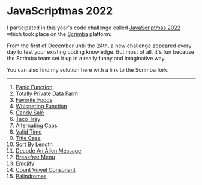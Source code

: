 # JavaScriptmas 2022

I participated in this year's code challenge called [JavaScriptmas 2022](https://scrimba.com/learn/javascriptmas) which took place on the [Scrimba](https://scrimba.com/) platform.

From the first of December until the 24th, a new challenge appeared every day to test your existing coding knowledge. But most of all, it's fun because the Scrimba team set it up in a really funny and imaginative way.

You can also find my solution here with a link to the Scrimba fork. 

---

1) [Panic Function](https://scrimba.com/scrim/coffe4a45864a2ee3a8f21175)
2) [Totally Private Data Farm](https://scrimba.com/scrim/coaf1485abadda28b02c89da7)
3) [Favorite Foods](https://scrimba.com/scrim/co5174e84a3e9d54a3d089169)
4) [Whispering Function](https://scrimba.com/scrim/cocd44ee4a9b08e7b1e58aced)
5) [Candy Sale](https://scrimba.com/scrim/coc8d470aa29fa7ad5d3346df)
6) [Taco Tray](https://scrimba.com/scrim/co130485a923284ba0987cd40)
7) [Alternating Caps](https://scrimba.com/scrim/cofbd459392a478da6b14c299)
8) [Valid Time](https://scrimba.com/scrim/co74a4d3a9c81c34d55aad08e)
9) [Title Case](https://scrimba.com/scrim/co571483fa84654881a53b50e)
10) [Sort By Length](https://scrimba.com/scrim/coa504559bfbf9aba95dfaca6)
11) [Decode An Alien Message](https://scrimba.com/scrim/co6fd4eb4807ddc5022c6971e)
12) [Breakfast Menu](https://scrimba.com/scrim/cob694a0ab422d6619d9f1ec7)
13) [Emojify](https://scrimba.com/scrim/co1f24d87aec27810ae094ab3)
14) [Count Vowel Consonant](https://scrimba.com/scrim/co6424f43a5ac039569e3585c)
15) [Palindromes](https://scrimba.com/scrim/co3ef4d6d83948486cd47eb28)
